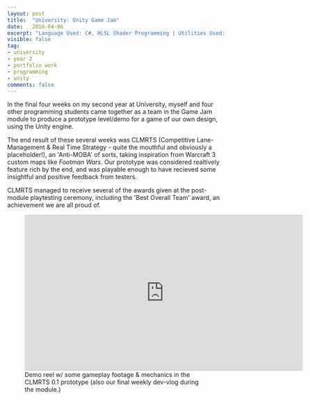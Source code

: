 ```yaml
---
layout: post
title:  "University: Unity Game Jam"
date:   2016-04-06
excerpt: "Language Used: C#, HLSL Shader Programming | Utilities Used: Unity, Github Desktop"
visible: false
tag:
- university
- year 2
- portfolio work
- programming
- unity
comments: false
---
```




In the final four weeks on my second year at University, myself and four other programming students came together as a team in the Game Jam module to produce a prototype level/demo for a game of our own design, using the Unity engine.

The end result of these several weeks was CLMRTS (Competitive Lane-Management & Real Time Strategy - quite the mouthful and obviously a placeholder!), an 'Anti-MOBA' of sorts, taking inspiration from Warcraft 3 custom maps like <i>Footman Wars</i>. Our prototype was considered realtively feature rich by the end,
and was playable enough to have recieved some insightful and positive feedback from testers. 

CLMRTS managed to receive several of the awards given at the post-module playtesting ceremony, including the 'Best Overall Team' award, an achievement we are all proud of.

<figure>
	<iframe width="640" height="360" src="https://www.youtube.com/embed/py53zw_bP48" frameborder="0" allowfullscreen> </iframe>
	<figcaption>Demo reel w/ some gameplay footage & mechanics in the CLMRTS 0.1 prototype (also our final weekly dev-vlog during the module.)</figcaption>
</figure>

      
